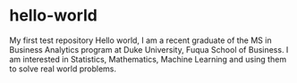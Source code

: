 # hello-world
My first test repository
Hello world,
I am a recent graduate of the MS in Business Analytics program at Duke University, Fuqua School of Business.
I am interested in Statistics, Mathematics, Machine Learning and using them to solve real world problems.
